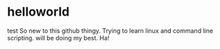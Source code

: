 # helloworld
test
So new to this github thingy.
Trying to learn linux and command line scripting.
will be doing my best.
Ha!
